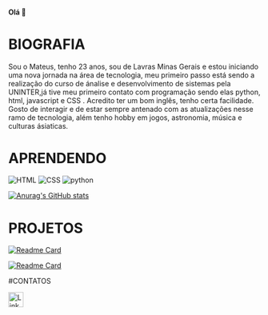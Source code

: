 #### Olá 👋

# BIOGRAFIA

Sou o Mateus, tenho 23 anos, sou de Lavras Minas Gerais e estou iniciando uma nova jornada na área de tecnologia, meu primeiro passo está sendo a realização do curso de ánalise e desenvolvimento de sistemas pela UNINTER,já tive meu primeiro contato com programação sendo elas python, html, javascript e CSS . Acredito ter um bom inglês, tenho certa facilidade. Gosto de interagir e de estar sempre antenado com as atualizações nesse ramo de tecnologia, além tenho hobby em jogos, astronomia, música e culturas ásiaticas.

# APRENDENDO

![HTML](https://img.shields.io/badge/HTML5-E34F26?style=for-the-badge&logo=html5&logoColor=white)
![CSS](https://img.shields.io/badge/CSS3-1572B6?style=for-the-badge&logo=css3&logoColor=white)
![python](https://img.shields.io/badge/Python-FFD43B?style=for-the-badge&logo=python&logoColor=blue)

[![Anurag's GitHub stats](https://github-readme-stats.vercel.app/api?username=matdsouza&theme=dracula)](https://github.com/anuraghazra/github-readme-stats)

# PROJETOS

[![Readme Card](https://github-readme-stats.vercel.app/api/pin/?username=matdsouza&repo=matdsouza.github.io)](https://github.com/MatDSouza/matdsouza.github.io)

[![Readme Card](https://github-readme-stats.vercel.app/api/pin/?username=matdsouza&repo=matdsouza.github.io)](https://github.com/MatDSouza/nlw-10-copa)

#CONTATOS

[<img src= 'https://img.shields.io/badge/LinkedIn-0077B5?style=for-the-badge&logo=linkedin&logoColor=white' alt='Linkedin' height='30'>](https://www.linkedin.com/in/mateus-souza-870627246/)

